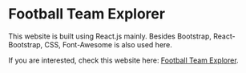 # Football Team Explorer

This website is built using React.js mainly. Besides Bootstrap, React-Bootstrap, CSS, Font-Awesome is also used here.

If you are interested, check this website here: [Football Team Explorer](https://604a564a53d5d7084f35b97e--friendly-archimedes-3c80a8.netlify.app/).


